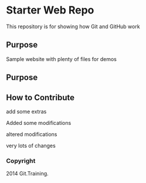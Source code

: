 # Starter Web Repo

This repository is for showing how Git and GitHub work

## Purpose

Sample website with plenty of files for demos

## Purpose

## How to Contribute
add some extras

Added some modifications

altered modifications

very lots of changes

### Copyright
2014 Git.Training.
